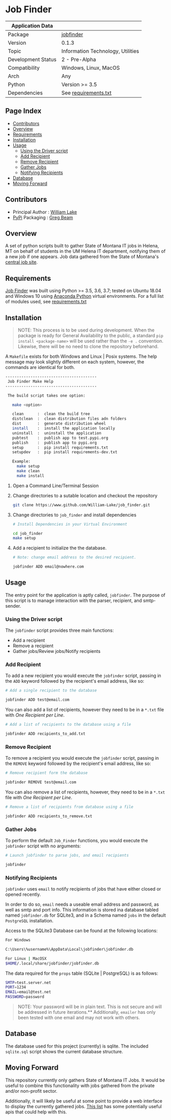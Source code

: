 # Job Finder

| Application Data ||
| ---| --- |
| Package            | [jobfinder][]
| Version            | 0.1.3
| Topic              | Information Technology, Utilities
| Development Status | 2 - Pre-Alpha
| Compatibility      | Windows, Linux, MacOS
| Arch               | Any
| Python             | Version >= 3.5
| Dependencies       | See [requirements.txt][]

## Page Index

- [Contributors](#contributors)
- [Overview](#overview)
- [Requirements](#requirements)
- [Installation](#installation)
- [Usage](#usage)
  - [Using the Driver script](#using-the-driver-script)
  - [Add Recipient](#add-recipient)
  - [Remove Recipient](#remove-recipient)
  - [Gather Jobs](#gather-jobs)
  - [Notifying Recipients](#notifying-recipients)
- [Database](#database)
- [Moving Forward](#moving-forward)

## Contributors

- Principal Author : [William Lake][]
- [PyPi][] Packaging : [Greg Beam][]

## Overview

A set of python scripts built to gather State of Montana IT jobs in Helena, MT
on behalf of students in the UM Helena IT department, notifying them of a new
job if one appears. Job data gathered from the State of Montana's
[central job site][].

## Requirements

[Job Finder][] was built using Python >= 3.5, 3.6, 3.7; tested on Ubuntu 18.04
and Windows 10 using [Anaconda Python](https://conda.io/docs/) virtual
environments. For a full list of modules used, see [requirements.txt][]

## Installation

>NOTE: This process is to be used during development. When the package is ready
> for General Availability to the public, a standard `pip install <package-name>`
> will be used rather than the `-e .` convention. Likewise, there will be no
> need to clone the repository beforehand.

A `Makefile` exists for both Windows and Linux | Posix systems. The help message
may look slightly different on each system, however, the commands are identical
for both.

```bash
----------------------------------------
 Job Finder Make Help
----------------------------------------

 The build script takes one option:

   make <option>

   clean      :  clean the build tree
   distclean  :  clean distribution files adn folders
   dist       :  generate distribution wheel
   install    :  install the application locally
   uninstall  :  uninstall the application
   pubtest    :  publish app to test.pypi.org
   publish    :  publish app to pypi.org
   setup      :  pip install requirements.txt
   setupdev   :  pip install requirements-dev.txt

   Example:
     make setup
     make clean
     make install
```

1. Open a Command Line/Terminal Session
1. Change directories to a sutable location and checkout the repository

    ```bash
    git clone https://www.github.com/William-Lake/job_finder.git
    ```

1. Change directories to `job_finder` and install dependencies

    ```bash
    # Install Dependencies in your Virtual Environment

    cd job_finder
    make setup
    ```

1. Add a recipient to initialize the the database.

    ```bash
    # Note: change email address to the desired recipient.

    jobfinder ADD email@nowhere.com
    ```

## Usage

The entry point for the application is aptly called, `jobfinder`. The purpose of
this script is to manage interaction with the parser, recipient, and
smtp-sender.

### Using the Driver script

The `jobfinder` script provides three main functions:

- Add a recipient
- Remove a recipient
- Gather jobs/Review jobs/Notify recipients

### Add Recipient

To add a new recipient you would execute the `jobfinder` script, passing in the
`ADD` keyword followed by the recipient's email address, like so:

```bash
# Add a single recipient to the database

jobfinder ADD test@email.com
```

You can also add a list of recipients, however they need to be in a `*.txt` file
with *One Recipient per Line*.

```bash
# Add a list of recipients to the database using a file

jobfinder ADD recipients_to_add.txt
```

### Remove Recipient

To remove a recipient you would execute the `jobfinder` script, passing in the
`REMOVE` keyword followed by the recipient's email address, like so:

```bash
# Remove recipient form the database

jobfinder REMOVE test@email.com
```

You can also remove a list of recipients, however, they need to be in a `*.txt`
file with *One Recipient per Line*.

```bash
# Remove a list of recipients from database using a file

jobfinder ADD recipients_to_remove.txt
```

### Gather Jobs

To perform the default `Job_Finder` functions, you would execute the `jobfinder`
script with no arguments:

```bash
# Launch jobfinder to parse jobs, and email recipients

jobfinder
```

### Notifying Recipients

`jobfinder` uses `email` to notify recipients of jobs that have either
closed or opened recently.

In order to do so, `email` needs a useable email address and password,
as well as smtp and port info. This information is stored ina  database tabled
named `jobfinder.db` for SQLite3, and in a Schema named `jobs` in
the default `PostgreSQL` installation.

Access to the SQLite3 Database can be found at the following locations:

```bash
For Windows

C:\Users\%username%\AppData\Local\jobfinder\jobfinder.db

For Linux | MacOSX
$HOME/.local/share/jobfinder/jobfinder.db
```

The data required for the `props` table (SQLite | PostgreSQL) is as follows:

```bash
SMTP=test.server.net
PORT=1234
EMAIL=email@test.net
PASSWORD=password
```

>NOTE: Your password will be in plain text. This is not secure and will
>be addressed in future iterations.** Additionally, `emailer` has only been
>tested with one email and may not work with others.

## Database

The database used for this project (currently) is sqlite. The included
`sqlite.sql` script shows the current database structure.

## Moving Forward

This repository currently only gathers State of Montana IT Jobs. It would be
useful to combine this functionality with jobs gathered from the private
and/or non-profit sector.

Additionally, it will likely be useful at some point to provide a web interface
to display the currently gathered jobs. [This list][] has some potentially
useful apis that could help with this.

[William Lake]: https://github.com/William-Lake/job_finder
[This list]: https://github.com/toddmotto/public-apis#jobs
[jobfinder]: https://github.com/William-Lake/job_finder
[Greg Beam]: https://github.com/KI7MT
[PyPi]: https://test.pypi.org/
[requirements.txt]: https://github.com/William-Lake/job_finder/blob/master/requirements.txt
[central job site]: https://mtstatejobs.taleo.net/careersection/200/jobsearch.ftl?lang=en
[this guide]: https://github.com/BurntSushi/nfldb/wiki/Python-&-pip-Windows-installation
[Job Finder]: https://github.com/William-Lake/job_finder
